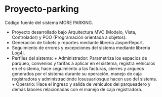 # Proyecto-parking
Código fuente del sistema MORE PARKING.

- Proyecto desarrollado bajo Arquitectura MVC (Modelo, Vista, Controlador) y POO (Programación orientada a objetos).
- Generación de tickets y reportes mediante librería JasperReport.
- Seguimiento de errores y excepciones del sistema mediante libreria Log4j.
- Perfiles del sistema:
      + Administrador: Parametriza los espacios de parqueo, convenios y tarifas a aplicar en el sistema, registra vehículos en el sistema,
                       hace seguimiento a las facturas, cierres y arqueos generados por el sistema durante su operación, manejo de caja
                       registradora y administraciónde losusuariosque hacen uso del sistema.
        + Operario: Hace el ingreso y salida de vehiculos del parqueadero y demás labores relacionadas con el manejo de caja registradora.

